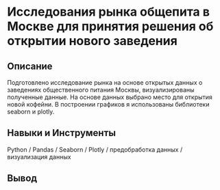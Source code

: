 # Исследования рынка общепита в Москве для принятия решения об открытии нового заведения
## Описание
Подготовлено исследование рынка на основе открытых данных о заведениях общественного питания Москвы, визуализированы полученные данные. 
На основе данных выбрано место для открытия новой кофейни. В построении графиков я использованы библиотеки seaborn и plotly. 
## Навыки и Инструменты
Python / Pandas / Seaborn / Plotly / предобработка данных / визуализация данных
## Вывод
